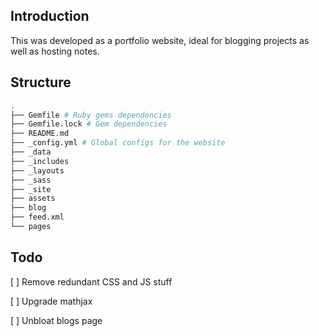 ## Introduction

This was developed as a portfolio website, ideal for blogging projects as well as hosting notes.

## Structure 

```bash
.
├── Gemfile # Ruby gems dependencies
├── Gemfile.lock # Gem dependencies
├── README.md
├── _config.yml # Global configs for the website
├── _data 
├── _includes
├── _layouts
├── _sass
├── _site
├── assets
├── blog
├── feed.xml
└── pages
```

## Todo

[ ] Remove redundant CSS and JS stuff

[ ] Upgrade mathjax

[ ] Unbloat blogs page
